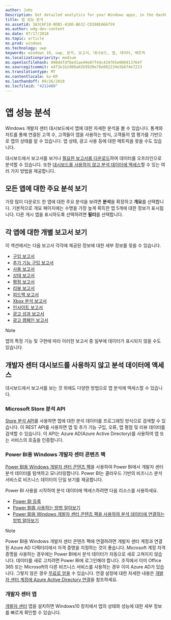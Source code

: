 ```yaml
---
author: JnHs
Description: Get detailed analytics for your Windows apps, in the dashboard or via other methods.
title: 앱 성능 분석
ms.assetid: 3A3C6F10-0DB1-416D-B632-CD388EA66759
ms.author: wdg-dev-content
ms.date: 07/17/2018
ms.topic: article
ms.prod: windows
ms.technology: uwp
keywords: windows 10, uwp, 분석, 보고서, 대시보드, 앱, 데이터, 메트릭
ms.localizationpriority: medium
ms.openlocfilehash: 090ddfdfbed1ae49e87f4dc419765e006913764f
ms.sourcegitcommit: e4f3e1b2d08a02b9920e78e802234e5b674e7223
ms.translationtype: MT
ms.contentlocale: ko-KR
ms.lasthandoff: 09/26/2018
ms.locfileid: "4212489"
---
```

# <a name="analyze-app-performance"></a>앱 성능 분석

Windows 개발자 센터 대시보드에서 앱에 대한 자세한 분석을 볼 수 있습니다. 통계와 차트를 통해 연결된 고객 수, 고객들이 앱을 사용하는 방식, 고객들의 앱 평가를 기반으로 앱의 상태를 알 수 있습니다. 앱 상태, 광고 사용 등에 대한 메트릭을 찾을 수도 있습니다.

대시보드에서 보고서를 보거나 [필요한 보고서를 다운로드](download-analytic-reports.md)하여 데이터를 오프라인으로 분석할 수 있습니다. 또한 [대시보드를 사용하지 않고 분석 데이터에 액세스](#no-dashboard)할 수 있는 여러 가지 방법을 제공합니다.

## <a name="view-key-analytics-for-all-your-apps"></a>모든 앱에 대한 주요 분석 보기

가장 많이 다운로드 한 앱에 대한 주요 분석을 보려면 **분석**을 확장하고 **개요**를 선택합니다. 기본적으로 개요 페이지에는 수명을 가장 높게 획득한 앱 5개에 대한 정보가 표시됩니다. 다른 게시 앱을 표시하도록 선택하려면 **필터**를 선택합니다.

## <a name="view-individual-reports-for-each-app"></a>각 앱에 대한 개별 보고서 보기

이 섹션에서는 다음 보고서 각각에 제공된 정보에 대한 세부 정보를 찾을 수 있습니다.

-   [구입 보고서](acquisitions-report.md)
-   [추가 기능 구입 보고서](add-on-acquisitions-report.md)
-   [사용 보고서](usage-report.md)
-   [상태 보고서](health-report.md)
-   [평점 보고서](ratings-report.md)
-   [리뷰 보고서](reviews-report.md)
-   [피드백 보고서](feedback-report.md)
-   [Xbox 분석 보고서](xbox-analytics-report.md)
-   [인사이트 보고서](insights-report.md)
-   [광고 성과 보고서](advertising-performance-report.md)
-   [광고 캠페인 보고서](promote-your-app-report.md)


> [!NOTE]
> 앱의 특정 기능 및 구현에 따라 이러한 보고서 중 일부에 데이터가 표시되지 않을 수도 있습니다.

<span id="no-dashboard"/>

## <a name="access-analytics-data-without-using-the-dev-center-dashboard"></a>개발자 센터 대시보드를 사용하지 않고 분석 데이터에 액세스

대시보드에서 보고서를 보는 것 외에도 다양한 방법으로 앱 분석에 액세스할 수 있습니다.

### <a name="microsoft-store-analytics-api"></a>Microsoft Store 분석 API

[Store 분석 API](../monetize/access-analytics-data-using-windows-store-services.md)를 사용하면 앱에 대한 분석 데이터를 프로그래밍 방식으로 검색할 수 있습니다. 이 REST API를 사용하면 앱 및 추가 기능 구입, 오류, 앱 평점 및 리뷰 데이터를 검색할 수 있습니다. 이 API는 Azure AD(Azure Active Directory)를 사용하여 앱 또는 서비스의 호출을 인증합니다.

### <a name="windows-dev-center-content-pack-for-power-bi"></a>Power BI용 Windows 개발자 센터 콘텐츠 팩

[Power BI용 Windows 개발자 센터 콘텐츠 팩](https://powerbi.microsoft.com/documentation/powerbi-content-pack-windows-dev-center/)을 사용하여 Power BI에서 개발자 센터 분석 데이터를 탐색하고 모니터링합니다. Power BI는 클라우드 기반의 비즈니스 분석 서비스로 비즈니스 데이터의 단일 보기를 제공합니다.

Power BI 사용을 시작하여 분석 데이터에 액세스하려면 다음 리소스를 사용하세요.

* [Power BI 등록](https://powerbi.microsoft.com/documentation/powerbi-service-self-service-signup-for-power-bi/)
* [Power BI를 사용하는 방법 알아보기](https://powerbi.microsoft.com/guided-learning/)
* [Power BI용 Windows 개발자 센터 콘텐츠 팩을 사용하여 분석 데이터에 연결하는 방법 알아보기](https://powerbi.microsoft.com/documentation/powerbi-content-pack-windows-dev-center/)

> [!NOTE]
> Power BI용 Windows 개발자 센터 콘텐츠 팩에 연결하려면 개발자 센터 계정과 연결된 Azure AD 디렉터리에서 자격 증명을 지정하는 것이 좋습니다. Microsoft 계정 자격 증명을 사용하는 경우에는 Power BI에서 분석 데이터가 자동으로 새로 고쳐지지 않습니다. 데이터를 새로 고치려면 Power BI에 로그인해야 합니다. 조직에서 이미 Office 365 또는 Microsoft의 다른 비즈니스 서비스를 사용하는 경우 이미 Azure AD가 있습니다. 그렇지 않은 경우 [무료로 얻을](http://go.microsoft.com/fwlink/p/?LinkId=703757) 수 있습니다. 연결 설정에 대한 자세한 내용은 [개발자 센터 계정에 Azure Active Directory 연결](associate-azure-ad-with-dev-center.md)을 참조하세요.

### <a name="dev-center-app"></a>개발자 센터 앱

[개발자 센터](https://www.microsoft.com/store/apps/dev-center/9nblggh4r5ws) 앱을 설치하면 Windows10 장치에서 앱의 상태와 성능에 대한 세부 정보를 빠르게 확인할 수 있습니다.

